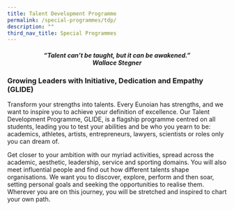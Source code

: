 ```yaml
---
title: Talent Development Programme
permalink: /special-programmes/tdp/
description: ""
third_nav_title: Special Programmes
---
```


<center><h4><em>“Talent can’t be taught, but it can be awakened.”  <br><b>Wallace Stegner</b></em></h4></center>

### Growing Leaders with Initiative, Dedication and Empathy (GLIDE)

Transform your strengths into talents. Every Eunoian has strengths, and we want to inspire you to achieve your definition of excellence. Our Talent Development Programme, GLIDE, is a flagship programme centred on all students, leading you to test your abilities and be who you yearn to be: academics, athletes, artists, entrepreneurs, lawyers, scientists or roles only you can dream of.

Get closer to your ambition with our myriad activities, spread across the academic, aesthetic, leadership, service and sporting domains. You will also meet influential people and find out how different talents shape organisations. We want you to discover, explore, perform and then soar, setting personal goals and seeking the opportunities to realise them. Wherever you are on this journey, you will be stretched and inspired to chart your own path.